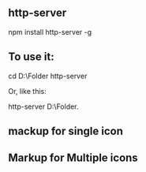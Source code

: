 ## http-server

npm install http-server -g

## To use it:

cd D:\Folder
http-server

Or, like this:

http-server D:\Folder.

## mackup for single icon

<link rel="icon" type="image/x-icon" href="http://example.com/favicon.ico" />
<link rel="icon" type="image/png" href="http://example.com/favicon.png" />
<link rel="icon" type="image/gif" href="http://example.com/favicon.gif" />  


## Markup for Multiple icons

<!-- Opera Speed Dial Favicon -->
  <link rel="icon" type="image/png" href="/speeddial-160px.png" />


     
<!-- Standard Favicon -->
  <link rel="icon" type="image/x-icon" href="/favicon.ico" />



<!-- For iPhone 4 Retina display: -->
  <link rel="apple-touch-icon-precomposed" sizes="114x114" href="/apple-touch-icon-114x114-precomposed.png">



<!-- For iPad: -->
  <link rel="apple-touch-icon-precomposed" sizes="72x72" href="/apple-touch-icon-72x72-precomposed.png">



<!-- For iPhone: -->
  <link rel="apple-touch-icon-precomposed" href="/apple-touch-icon-57x57-precomposed.png">

